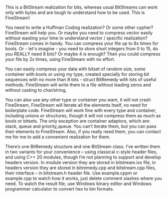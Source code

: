 This is a BitStream realization for bits, whereas usual BitStreams can work only with bytes and are tough to understand how to be used.
This is FineStream!

You need to write a Huffman Coding realization? Or some other cypher? FineStream will help you. Or maybe you need to compress vector <bool> easily without wasting your time to understand vector /<bool> specific realization? FineStream comes in handy. You can compress your file up to 8x times for bools. Or - let's imagine - you need to store short integers from 0 to 15, do you REALLY need 8 bits? Or maybe 4 is enough? Then you could compress your file by 2x times, using FineStream with no effort.

You can easily compress your data with bitset of random size, some container with bools or using my type, created specially for storing bit sequences with no more than 8 bits - struct BitRemedy with lots of useful methods. FineStream will write them to a file without leading zeros and without casting to char/string.

You can also use any other type or container you want, it will not crash FineStream, FineStream will iterate all the elements itself, no need for boilerplate code. FineStream will work fine with every type and container, including unions or structures, though it will not compress them as much as bools or bitsets. The only exception are container adaptors, which are: stack, queue and priority_queue. You can’t iterate them, but you can pass their elements to FineStream. Also, if you really need them, you can contact me for me to add a convenient realization for them.

There’s one BitRemedy structure and one BitStream class. I’ve written them in two variants for your convenience – using classical c-style header files, and using C++ 20 modules, though I’m not planning to support and develop headers version. In module version they are stored in bitstream.ixx file, in headers version they are stored in bitremedy.cpp and bitstream.cpp files, their interface – in bitstream.h header file. Use example.cppm or example.cpp to watch how it works, just delete comment slashes where you need. To watch the result file, use Windows binary editor and Windows programmer calculator to convert hex to bin formats.  
